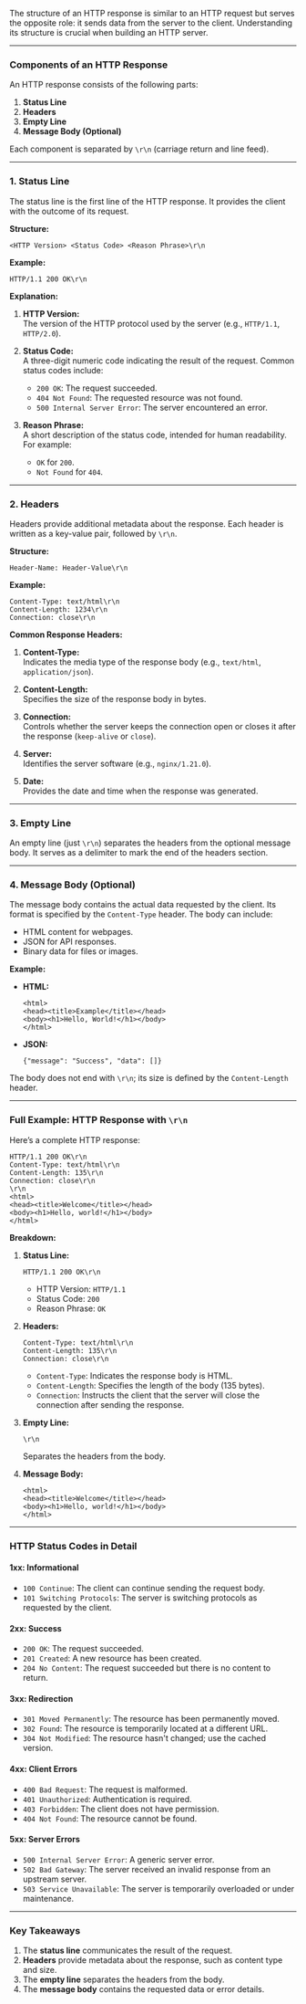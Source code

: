 The structure of an HTTP response is similar to an HTTP request but serves the opposite role: it sends data from the server to the client. Understanding its structure is crucial when building an HTTP server.

---

### **Components of an HTTP Response**

An HTTP response consists of the following parts:

1. **Status Line**
2. **Headers**
3. **Empty Line**
4. **Message Body (Optional)**

Each component is separated by `\r\n` (carriage return and line feed).

---

### **1. Status Line**

The status line is the first line of the HTTP response. It provides the client with the outcome of its request.

**Structure:**

```
<HTTP Version> <Status Code> <Reason Phrase>\r\n
```

**Example:**

```
HTTP/1.1 200 OK\r\n
```

**Explanation:**

1. **HTTP Version:**  
   The version of the HTTP protocol used by the server (e.g., `HTTP/1.1`, `HTTP/2.0`).

2. **Status Code:**  
   A three-digit numeric code indicating the result of the request. Common status codes include:

   - `200 OK`: The request succeeded.
   - `404 Not Found`: The requested resource was not found.
   - `500 Internal Server Error`: The server encountered an error.

3. **Reason Phrase:**  
   A short description of the status code, intended for human readability. For example:
   - `OK` for `200`.
   - `Not Found` for `404`.

---

### **2. Headers**

Headers provide additional metadata about the response. Each header is written as a key-value pair, followed by `\r\n`.

**Structure:**

```
Header-Name: Header-Value\r\n
```

**Example:**

```
Content-Type: text/html\r\n
Content-Length: 1234\r\n
Connection: close\r\n
```

**Common Response Headers:**

1. **Content-Type:**  
   Indicates the media type of the response body (e.g., `text/html`, `application/json`).

2. **Content-Length:**  
   Specifies the size of the response body in bytes.

3. **Connection:**  
   Controls whether the server keeps the connection open or closes it after the response (`keep-alive` or `close`).

4. **Server:**  
   Identifies the server software (e.g., `nginx/1.21.0`).

5. **Date:**  
   Provides the date and time when the response was generated.

---

### **3. Empty Line**

An empty line (just `\r\n`) separates the headers from the optional message body. It serves as a delimiter to mark the end of the headers section.

---

### **4. Message Body (Optional)**

The message body contains the actual data requested by the client. Its format is specified by the `Content-Type` header. The body can include:

- HTML content for webpages.
- JSON for API responses.
- Binary data for files or images.

**Example:**

- **HTML:**
  ```
  <html>
  <head><title>Example</title></head>
  <body><h1>Hello, World!</h1></body>
  </html>
  ```
- **JSON:**
  ```
  {"message": "Success", "data": []}
  ```

The body does not end with `\r\n`; its size is defined by the `Content-Length` header.

---

### **Full Example: HTTP Response with `\r\n`**

Here’s a complete HTTP response:

```
HTTP/1.1 200 OK\r\n
Content-Type: text/html\r\n
Content-Length: 135\r\n
Connection: close\r\n
\r\n
<html>
<head><title>Welcome</title></head>
<body><h1>Hello, world!</h1></body>
</html>
```

**Breakdown:**

1. **Status Line:**

   ```
   HTTP/1.1 200 OK\r\n
   ```

   - HTTP Version: `HTTP/1.1`
   - Status Code: `200`
   - Reason Phrase: `OK`

2. **Headers:**

   ```
   Content-Type: text/html\r\n
   Content-Length: 135\r\n
   Connection: close\r\n
   ```

   - `Content-Type`: Indicates the response body is HTML.
   - `Content-Length`: Specifies the length of the body (135 bytes).
   - `Connection`: Instructs the client that the server will close the connection after sending the response.

3. **Empty Line:**

   ```
   \r\n
   ```

   Separates the headers from the body.

4. **Message Body:**
   ```
   <html>
   <head><title>Welcome</title></head>
   <body><h1>Hello, world!</h1></body>
   </html>
   ```

---

### **HTTP Status Codes in Detail**

#### **1xx: Informational**

- `100 Continue`: The client can continue sending the request body.
- `101 Switching Protocols`: The server is switching protocols as requested by the client.

#### **2xx: Success**

- `200 OK`: The request succeeded.
- `201 Created`: A new resource has been created.
- `204 No Content`: The request succeeded but there is no content to return.

#### **3xx: Redirection**

- `301 Moved Permanently`: The resource has been permanently moved.
- `302 Found`: The resource is temporarily located at a different URL.
- `304 Not Modified`: The resource hasn't changed; use the cached version.

#### **4xx: Client Errors**

- `400 Bad Request`: The request is malformed.
- `401 Unauthorized`: Authentication is required.
- `403 Forbidden`: The client does not have permission.
- `404 Not Found`: The resource cannot be found.

#### **5xx: Server Errors**

- `500 Internal Server Error`: A generic server error.
- `502 Bad Gateway`: The server received an invalid response from an upstream server.
- `503 Service Unavailable`: The server is temporarily overloaded or under maintenance.

---

### **Key Takeaways**

1. The **status line** communicates the result of the request.
2. **Headers** provide metadata about the response, such as content type and size.
3. The **empty line** separates the headers from the body.
4. The **message body** contains the requested data or error details.

